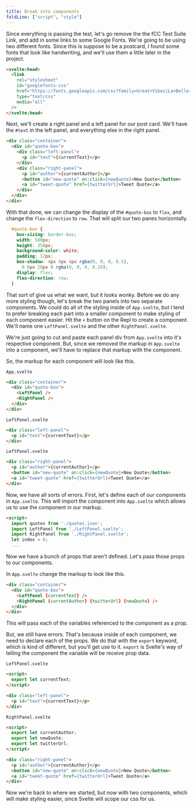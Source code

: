 ```yaml
---
title: Break into components
foldLine: ["script", "style"]
---
```


Since everything is passing the test, let's go remove the the fCC Test Suite Link, and add in some links to some Google Fonts. We're going to be using two different fonts. Since this is suppose to be a postcard, I found some fonts that look like handwriting, and we'll use them a little later in the project.

```html
<svelte:head> 
  <link
    rel="stylesheet"
    id="googlefonts-css"
    href="https://fonts.googleapis.com/css?family=Great+Vibes|La+Belle+Aurore"
    type="text/css"
    media="all"
  />  
</svelte:head>
```

Next, we'll create a right panel and a left panel for our post card. We'll have the `#text` in the left panel, and everything else in the right panel.

```html
<div class="container">	
  <div id="quote-box">
    <div class="left-panel">
      <p id="text">{currentText}</p>
    </div>
    <div class="right-panel">
      <p id="author">{currentAuthor}</p>
      <button id="new-quote" on:click={newQuote}>New Quote</button>
      <a id="tweet-quote" href={twitterUrl}>Tweet Quote</a>
    </div>
  </div>	
</div>
```

With that done, we can change the display of the `#quote-box` to `flex`, and change the `flex-direction` to `row`. That will split our two panes horizontally.

```css
  #quote-box {
    box-sizing: border-box;
    width: 500px;
    height: 350px;
    background-color: white;
    padding: 12px;
    box-shadow: 4px 4px 4px rgba(0, 0, 0, 0.5),
      0 6px 20px 0 rgba(0, 0, 0, 0.19);
    display: flex;
    flex-direction: row;
  }
```

That sort of give us what we want, but it looks wonky. Before we do any more styling though, let's break the two panels into two separate components. We could do all of the styling inside of `App.svelte`, but I tend to prefer breaking each part into a smaller component to make styling of each component easier. Hit the `+` button on the Repl to create a component. We'll name one `LeftPanel.svelte` and the other `RightPanel.svelte`.

We're just going to cut and paste each panel div from `App.svelte` into it's respective component. But, since we removed the markup in `App.svelte` into a component, we'll have to replace that markup with the component.

So, the markup for each component will look like this.

`App.svelte`
```html
<div class="container">
  <div id="quote-box">
    <LeftPanel />
    <RightPanel />
  </div>
</div>
```

`LeftPanel.svelte`
```html
<div class="left-panel">
  <p id="text">{currentText}</p>
</div>
```

`LeftPanel.svelte`
```html
<div class="right-panel">
  <p id="author">{currentAuthor}</p>
  <button id="new-quote" on:click={newQuote}>New Quote</button>
  <a id="tweet-quote" href={twitterUrl}>Tweet Quote</a>
</div>
```

Now, we have all sorts of errors. First, let's define each of our components in `App.svelte`. This will import the component into `App.svelte` which allows us to use the component in our markup.

```html
<script>
  import quotes from './quotes.json';
  import LeftPanel from './LeftPanel.svelte';
  import RightPanel from './RightPanel.svelte';
  let index = 0;
  ...
```

Now we have a bunch of props that aren't defined. Let's pass those props to our components.

In `App.svelte` change the markup to look like this.

```html
<div class="container">
  <div id="quote-box">
    <LeftPanel {currentText} />
    <RightPanel {currentAuthor} {twitterUrl} {newQuote} />
  </div>
</div>
```

This will pass each of the variables referenced to the component as a prop.

But, we still have errors. That's because inside of each component, we need to declare each of the props. We do that with the `export` keyword, which is kind of different, but you'll get use to it. `export` is Svelte's way of telling the component the variable will be receive prop data.

`LeftPanel.svelte`
```html
<script>
  export let currentText;
</script>

<div class="left-panel">
  <p id="text">{currentText}</p>
</div>
```
`RightPanel.svelte`
```html
<script>
  export let currentAuthor;
  export let newQuote;
  export let twitterUrl;
</script>

<div class="right-panel">
  <p id="author">{currentAuthor}</p>
  <button id="new-quote" on:click={newQuote}>New Quote</button>
  <a id="tweet-quote" href={twitterUrl}>Tweet Quote</a>
</div>
```

Now we're back to where we started, but now with two components, which will make styling easier, since Svelte will scope our css for us.



